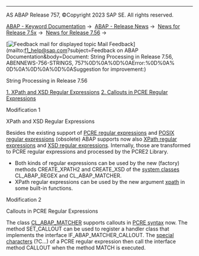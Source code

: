   

* * *

AS ABAP Release 757, ©Copyright 2023 SAP SE. All rights reserved.

[ABAP - Keyword Documentation](javascript:call_link\('abenabap.htm'\)) →  [ABAP - Release News](javascript:call_link\('abennews.htm'\)) →  [News for Release 7.5x](javascript:call_link\('abennews-75.htm'\)) →  [News for Release 7.56](javascript:call_link\('abennews-756.htm'\)) → 

 [![](Mail.gif?object=Mail.gif&sap-language=EN "Feedback mail for displayed topic") Mail Feedback](mailto:f1_help@sap.com?subject=Feedback on ABAP Documentation&body=Document: String Processing in Release 7.56, ABENNEWS-756-STRINGS, 757%0D%0A%0D%0AError:%0D%0A%
0D%0A%0D%0A%0D%0ASuggestion for improvement:)

String Processing in Release 7.56

[1\. XPath and XSD Regular Expressions](#!ABAP_MODIFICATION_1@1@)
[2\. Callouts in PCRE Regular Expressions](#!ABAP_MODIFICATION_2@2@)

Modification 1   

XPath and XSD Regular Expressions

Besides the existing support of [PCRE regular expressions](javascript:call_link\('abenpcre_regex_glosry.htm'\) "Glossary Entry") and [POSIX regular expressions](javascript:call_link\('abenposix_regex_glosry.htm'\) "Glossary Entry") (obsolete) ABAP supports now also [XPath regular expressions](javascript:call_link\('abenxpath_regex_glosry.htm'\) "Glossary Entry") and [XSD regular expressions](javascript:call_link\('abenxsd_regex_glosry.htm'\) "Glossary Entry"). Internally, those are transformed to PCRE regular expressions and processed by the PCRE2 Library.

-   Both kinds of regular expressions can be used by the new (factory) methods CREATE\_XPATH2 and CREATE\_XSD of the [system classes](javascript:call_link\('abenregex_system_classes.htm'\)) CL\_ABAP\_REGEX and CL\_ABAP\_MATCHER.
-   XPath regular expressions can be used by the new argument [xpath](javascript:call_link\('abenstring_functions_regex.htm'\)) in some built-in functions.

Modification 2   

Callouts in PCRE Regular Expressions

The class [CL\_ABAP\_MATCHER](javascript:call_link\('abenregex_system_classes.htm'\)) supports callouts in [PCRE syntax](javascript:call_link\('abenregex_pcre_syntax.htm'\)) now. The method SET\_CALLOUT can be used to register a handler class that implements the interface IF\_ABAP\_MATCHER\_CALLOUT. The [special characters](javascript:call_link\('abenregex_pcre_syntax_specials.htm'\)) (?C...) of a PCRE regular expression then call the interface method CALLOUT when the method MATCH is executed.